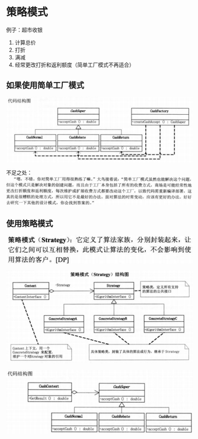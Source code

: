# 策略模式

例子：超市收银

1. 计算总价
2. 打折
3. 满减
4. 经常更改打折和返利额度（简单工厂模式不再适合）

## 如果使用简单工厂模式

![](resources/2022-12-11-23-40-58.png)

不足之处：
![](resources/2022-12-11-23-43-33.png)

## 使用策略模式

![](resources/2022-12-11-23-44-53.png)

![](resources/2022-12-11-23-45-34.png)

![](resources/2022-12-11-23-52-08.png)



